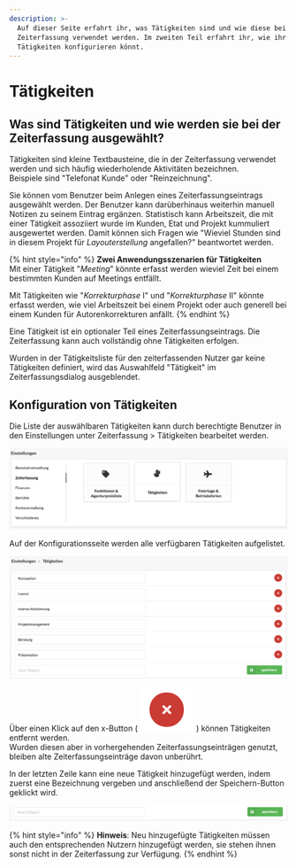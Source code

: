 ```yaml
---
description: >-
  Auf dieser Seite erfahrt ihr, was Tätigkeiten sind und wie diese bei der
  Zeiterfassung verwendet werden. Im zweiten Teil erfahrt ihr, wie ihr die
  Tätigkeiten konfigurieren könnt.
---
```


# Tätigkeiten

## Was sind Tätigkeiten und wie werden sie bei der Zeiterfassung ausgewählt?

Tätigkeiten sind kleine Textbausteine, die in der Zeiterfassung verwendet werden und sich häufig wiederholende Aktivitäten bezeichnen.   
Beispiele sind "Telefonat Kunde" oder "Reinzeichnung". 

Sie können vom  Benutzer beim Anlegen eines Zeiterfassungseintrags  ausgewählt werden. Der Benutzer kann darüberhinaus weiterhin manuell Notizen zu seinem Eintrag ergänzen. Statistisch kann Arbeitszeit, die mit einer  Tätigkeit assoziiert wurde im Kunden, Etat und Projekt kummuliert ausgewertet werden. Damit können sich Fragen wie "Wieviel Stunden sind in diesem Projekt für _Layouterstellung_ angefallen?" beantwortet werden.

{% hint style="info" %}
**Zwei Anwendungsszenarien für Tätigkeiten**  
Mit einer Tätigkeit "_Meeting_" könnte erfasst werden wieviel Zeit bei einem bestimmten Kunden auf Meetings entfällt.  
  
Mit Tätigkeiten wie "_Korrekturphase_ I" und "_Korrekturphase_ II" könnte erfasst werden, wie viel Arbeitszeit bei einem Projekt oder auch generell bei einem Kunden für Autorenkorrekturen anfällt.
{% endhint %}

Eine Tätigkeit ist ein optionaler Teil eines Zeiterfassungseintrags. Die Zeiterfassung kann auch vollständig ohne Tätigkeiten erfolgen. 

Wurden in der Tätigkeitsliste für den zeiterfassenden Nutzer gar keine Tätigkeiten definiert, wird das Auswahlfeld "Tätigkeit" im Zeiterfassungsdialog ausgeblendet.

## Konfiguration von Tätigkeiten

Die Liste der auswählbaren Tätigkeiten kann durch berechtigte Benutzer in den Einstellungen unter Zeiterfassung &gt; Tätigkeiten bearbeitet werden.  

![](../.gitbook/assets/bildschirmfoto-2019-11-25-um-09.58.14.png)

Auf der Konfigurationsseite werden alle verfügbaren Tätigkeiten aufgelistet.  
 

![](../.gitbook/assets/bildschirmfoto-2019-11-25-um-10.19.46.png)

Über einen Klick auf den x-Button \( ![](../.gitbook/assets/bildschirmfoto-2019-11-25-um-10.23.24.png) \) können Tätigkeiten entfernt werden.   
Wurden diesen aber in vorhergehenden Zeiterfassungseinträgen genutzt, bleiben alte Zeiterfassungseinträge davon unberührt. 

In der letzten Zeile kann eine neue Tätigkeit hinzugefügt werden, indem zuerst eine Bezeichnung vergeben und anschließend der Speichern-Button geklickt wird.  
 

![](../.gitbook/assets/bildschirmfoto-2019-11-25-um-10.23.32.png)

{% hint style="info" %}
**Hinweis**: Neu hinzugefügte Tätigkeiten müssen auch den entsprechenden Nutzern hinzugefügt werden, sie stehen ihnen sonst nicht in der Zeiterfassung zur Verfügung.
{% endhint %}



